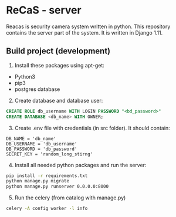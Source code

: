 # ReCaS - server

Reacas is security camera system written in python. This repository contains the server part of the system. 
It is written in Django 1.11. 

## Build project (development)
1. Install these packages using apt-get:
* Python3
* pip3
* postgres database

2. Create database and database user:
```sql
CREATE ROLE db_username WITH LOGIN PASSWORD "<bd_password>"
CREATE DATABASE <db_name> WITH OWNER;
```
3. Create .env file with credentials (in src folder). It should contain:
```text 
DB_NAME = 'db_name'
DB_USERNAME = 'db_username'
DB_PASSWORD = 'db_password'
SECRET_KEY = 'random_long_stirng'
```

4. Install all needed python packages and run the server:
```bash
pip install -r requirements.txt
python manage.py migrate
python manage.py runserver 0.0.0.0:8000
```

5. Run the celery (from catalog with manage.py)
```bash
celery -A config worker -l info
```